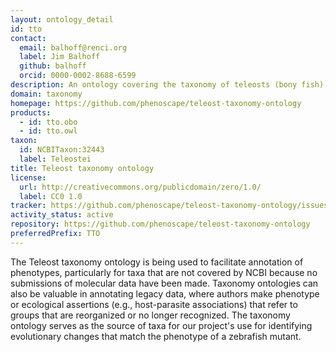 ```yaml
---
layout: ontology_detail
id: tto
contact:
  email: balhoff@renci.org
  label: Jim Balhoff
  github: balhoff
  orcid: 0000-0002-8688-6599
description: An ontology covering the taxonomy of teleosts (bony fish)
domain: taxonomy
homepage: https://github.com/phenoscape/teleost-taxonomy-ontology
products:
  - id: tto.obo
  - id: tto.owl
taxon:
  id: NCBITaxon:32443
  label: Teleostei
title: Teleost taxonomy ontology
license:
  url: http://creativecommons.org/publicdomain/zero/1.0/
  label: CC0 1.0
tracker: https://github.com/phenoscape/teleost-taxonomy-ontology/issues
activity_status: active
repository: https://github.com/phenoscape/teleost-taxonomy-ontology
preferredPrefix: TTO
---
```


The Teleost taxonomy ontology is being used to facilitate annotation of phenotypes, particularly for taxa that are not covered by NCBI because no submissions of molecular data have been made. Taxonomy ontologies can also be valuable in annotating legacy data, where authors make phenotype or ecological assertions (e.g., host-parasite associations) that refer to groups that are reorganized or no longer recognized. The taxonomy ontology serves as the source of taxa for our project's use for identifying evolutionary changes that match the phenotype of a zebrafish mutant.
